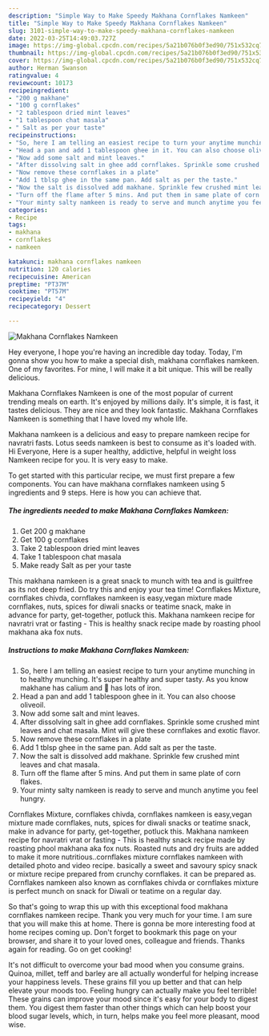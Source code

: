 ```yaml
---
description: "Simple Way to Make Speedy Makhana Cornflakes Namkeen"
title: "Simple Way to Make Speedy Makhana Cornflakes Namkeen"
slug: 3101-simple-way-to-make-speedy-makhana-cornflakes-namkeen
date: 2022-03-25T14:49:03.727Z
image: https://img-global.cpcdn.com/recipes/5a21b076b0f3ed90/751x532cq70/makhana-cornflakes-namkeen-recipe-main-photo.jpg
thumbnail: https://img-global.cpcdn.com/recipes/5a21b076b0f3ed90/751x532cq70/makhana-cornflakes-namkeen-recipe-main-photo.jpg
cover: https://img-global.cpcdn.com/recipes/5a21b076b0f3ed90/751x532cq70/makhana-cornflakes-namkeen-recipe-main-photo.jpg
author: Herman Swanson
ratingvalue: 4
reviewcount: 10173
recipeingredient:
- "200 g makhane"
- "100 g cornflakes"
- "2 tablespoon dried mint leaves"
- "1 tablespoon chat masala"
- " Salt as per your taste"
recipeinstructions:
- "So, here I am telling an easiest recipe to turn your anytime munching in to healthy munching. It&#39;s super healthy and super tasty. As you know makhane has calium and 🌽 has lots of iron."
- "Head a pan and add 1 tablespoon ghee in it. You can also choose oliveoil."
- "Now add some salt and mint leaves."
- "After dissolving salt in ghee add cornflakes. Sprinkle some crushed mint leaves and chat masala. Mint will give these cornflakes and exotic flavor."
- "Now remove these cornflakes in a plate"
- "Add 1 tblsp ghee in the same pan. Add salt as per the taste."
- "Now the salt is dissolved add makhane. Sprinkle few crushed mint leaves and chat masala."
- "Turn off the flame after 5 mins. And put them in same plate of corn flakes."
- "Your minty salty namkeen is ready to serve and munch anytime you feel hungry."
categories:
- Recipe
tags:
- makhana
- cornflakes
- namkeen

katakunci: makhana cornflakes namkeen 
nutrition: 120 calories
recipecuisine: American
preptime: "PT37M"
cooktime: "PT57M"
recipeyield: "4"
recipecategory: Dessert

---
```



![Makhana Cornflakes Namkeen](https://img-global.cpcdn.com/recipes/5a21b076b0f3ed90/751x532cq70/makhana-cornflakes-namkeen-recipe-main-photo.jpg)

Hey everyone, I hope you're having an incredible day today. Today, I'm gonna show you how to make a special dish, makhana cornflakes namkeen. One of my favorites. For mine, I will make it a bit unique. This will be really delicious.

Makhana Cornflakes Namkeen is one of the most popular of current trending meals on earth. It's enjoyed by millions daily. It's simple, it is fast, it tastes delicious. They are nice and they look fantastic. Makhana Cornflakes Namkeen is something that I have loved my whole life.

Makhana namkeen is a delicious and easy to prepare namkeen recipe for navratri fasts. Lotus seeds namkeen is best to consume as it&#39;s loaded with. Hi Everyone, Here is a super healthy, addictive, helpful in weight loss Namkeen recipe for you. It is very easy to make.


To get started with this particular recipe, we must first prepare a few components. You can have makhana cornflakes namkeen using 5 ingredients and 9 steps. Here is how you can achieve that.

<!--inarticleads1-->

##### The ingredients needed to make Makhana Cornflakes Namkeen:

1. Get 200 g makhane
1. Get 100 g cornflakes
1. Take 2 tablespoon dried mint leaves
1. Take 1 tablespoon chat masala
1. Make ready  Salt as per your taste


This makhana namkeen is a great snack to munch with tea and is guiltfree as its not deep fried. Do try this and enjoy your tea time! Cornflakes Mixture, cornflakes chivda, cornflakes namkeen is easy,vegan mixture made cornflakes, nuts, spices for diwali snacks or teatime snack, make in advance for party, get-together, potluck this. Makhana namkeen recipe for navratri vrat or fasting - This is healthy snack recipe made by roasting phool makhana aka fox nuts. 

<!--inarticleads2-->

##### Instructions to make Makhana Cornflakes Namkeen:

1. So, here I am telling an easiest recipe to turn your anytime munching in to healthy munching. It&#39;s super healthy and super tasty. As you know makhane has calium and 🌽 has lots of iron.
1. Head a pan and add 1 tablespoon ghee in it. You can also choose oliveoil.
1. Now add some salt and mint leaves.
1. After dissolving salt in ghee add cornflakes. Sprinkle some crushed mint leaves and chat masala. Mint will give these cornflakes and exotic flavor.
1. Now remove these cornflakes in a plate
1. Add 1 tblsp ghee in the same pan. Add salt as per the taste.
1. Now the salt is dissolved add makhane. Sprinkle few crushed mint leaves and chat masala.
1. Turn off the flame after 5 mins. And put them in same plate of corn flakes.
1. Your minty salty namkeen is ready to serve and munch anytime you feel hungry.


Cornflakes Mixture, cornflakes chivda, cornflakes namkeen is easy,vegan mixture made cornflakes, nuts, spices for diwali snacks or teatime snack, make in advance for party, get-together, potluck this. Makhana namkeen recipe for navratri vrat or fasting - This is healthy snack recipe made by roasting phool makhana aka fox nuts. Roasted nuts and dry fruits are added to make it more nutritious..cornflakes mixture cornflakes namkeen with detailed photo and video recipe. basically a sweet and savoury spicy snack or mixture recipe prepared from crunchy cornflakes. it can be prepared as. Cornflakes namkeen also known as cornflakes chivda or cornflakes mixture is perfect munch on snack for Diwali or teatime on a regular day. 

So that's going to wrap this up with this exceptional food makhana cornflakes namkeen recipe. Thank you very much for your time. I am sure that you will make this at home. There is gonna be more interesting food at home recipes coming up. Don't forget to bookmark this page on your browser, and share it to your loved ones, colleague and friends. Thanks again for reading. Go on get cooking!

It's not difficult to overcome your bad mood when you consume grains. Quinoa, millet, teff and barley are all actually wonderful for helping increase your happiness levels. These grains fill you up better and that can help elevate your moods too. Feeling hungry can actually make you feel terrible! These grains can improve your mood since it's easy for your body to digest them. You digest them faster than other things which can help boost your blood sugar levels, which, in turn, helps make you feel more pleasant, mood wise.
